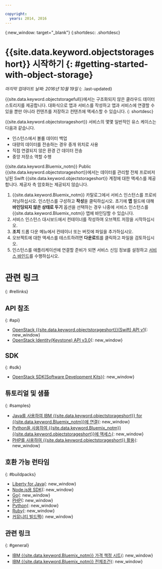 ```yaml
---

copyright:
  years: 2014, 2016
---
```

{:new_window: target="_blank"}
{:shortdesc: .shortdesc}


# {{site.data.keyword.objectstorageshort}} 시작하기 {: #getting-started-with-object-storage}

*마지막 업데이트 날짜: 2016년 10월 19일*
{: .last-updated}

{{site.data.keyword.objectstoragefull}}에서는 구조화되지 않은 클라우드 데이터 스토리지를 제공합니다. 대화식으로 앱과 서비스를 작성하고 앱과 서비스에 연결할 수 있을 뿐만 아니라 컨텐츠를 저장하고 컨텐츠에 액세스할 수 있습니다.
{: shortdesc}

{{site.data.keyword.objectstorageshort}} 서비스의 몇몇 일반적인 유스 케이스는 다음과 같습니다. 

* 인스턴스에서 볼륨 데이터 백업
* 대량의 데이터를 전송하는 경우 중개 위치로 사용
* 직접 연결되지 않은 환경 간 데이터 전송
* 중앙 저장소 역할 수행



{{site.data.keyword.Bluemix_notm}} Public {{site.data.keyword.objectstorageshort}}에서는 데이터를 관리할 전체 프로비저닝된 Swift {{site.data.keyword.objectstorageshort}} 계정에 대한 액세스를 제공합니다. 제공자 측 암호화는 제공되지 않습니다. 


1.	{{site.data.keyword.Bluemix_notm}} 카탈로그에서 서비스 인스턴스를 프로비저닝하십시오. 인스턴스를 구성하고 **작성**을 클릭하십시오. 초기에 **앱** 필드에 대해 **바인딩되지 않은 상태로 두기** 옵션을 선택하는 경우 나중에 서비스 인스턴스를 {{site.data.keyword.Bluemix_notm}} 앱에 바인딩할 수 있습니다. 
2. 서비스 인스턴스 대시보드에서 컨테이너를 작성하여 오브젝트 저장을 시작하십시오. 
3. **조치** 드롭 다운 메뉴에서 컨테이너 또는 버킷에 파일을 추가하십시오. 
4. 오브젝트에 대한 액세스를 테스트하려면 **다운로드**를 클릭하고 파일을 검토하십시오. 
5. 인스턴스를 애플리케이션에 연결할 준비가 되면 서비스 신임 정보를 설정하고 [서비스 바인드](https://new-console.stage1.ng.bluemix.net/docs/services/reqnsi.html#add_service)를 수행하십시오. 



# 관련 링크 
{: #rellinks}

## API 참조 
{: #api}
* [OpenStack {{site.data.keyword.objectstorageshort}}(Swift) API v1](http://developer.openstack.org/api-ref-objectstorage-v1.html){: new_window}
* [OpenStack Identity(Keystone) API v3.0](http://developer.openstack.org/api-ref-identity-v3.html){: new_window}

## SDK 
{: #sdk}
* [OpenStack SDK(Software Development Kits)](https://wiki.openstack.org/wiki/SDKs){: new_window}

## 튜토리얼 및 샘플 
{: #samples}
* [Java를 사용하여 IBM {{site.data.keyword.objectstorageshort}} for {{site.data.keyword.Bluemix_notm}}에 연결](https://developer.ibm.com/recipes/tutorials/connecting-to-ibm-object-storage-for-bluemix-with-java/){: new_window}
* [Python을 사용하여 {{site.data.keyword.Bluemix_notm}} {{site.data.keyword.objectstorageshort}}에 액세스](https://developer.ibm.com/recipes/tutorials/use-python-to-access-your-bluemix-object-storage/){: new_window}
* [PHP를 사용하여 {{site.data.keyword.objectstorageshort}} 활용](https://developer.ibm.com/recipes/tutorials/use-php-to-leverage-object-storage-for-bluemix/){: new_window}

## 호환 가능 런타임 
{: #buildpacks}
* [Liberty for Java](https://www.ng.bluemix.net/docs/runtimes/liberty/index.html){: new_window}
* [Node.js용 SDK](https://www.ng.bluemix.net/docs/runtimes/nodejs/index.html){: new_window}
* [Go](https://www.ng.bluemix.net/docs/runtimes/go/index.html){: new_window}
* [PHP](https://www.ng.bluemix.net/docs/runtimes/php/index.html){: new_window}
* [Python](https://www.ng.bluemix.net/docs/runtimes/python/index.html){: new_window}
* [Ruby](https://www.ng.bluemix.net/docs/runtimes/ruby/index.html){: new_window}
* [커뮤니티 빌드팩](https://www.ng.bluemix.net/docs/starters/byob.html){: new_window}


## 관련 링크 
{: #general}
* [IBM {{site.data.keyword.Bluemix_notm}} 가격 책정 시트](https://www.ng.bluemix.net/#/pricing){: new_window}
* [IBM {{site.data.keyword.Bluemix_notm}} 전제조건](https://developer.ibm.com/bluemix/support/#prereqs){: new_window}

